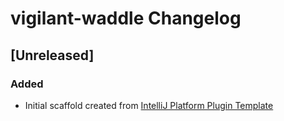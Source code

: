 <!-- Keep a Changelog guide -> https://keepachangelog.com -->

# vigilant-waddle Changelog

## [Unreleased]
### Added
- Initial scaffold created from [IntelliJ Platform Plugin Template](https://github.com/JetBrains/intellij-platform-plugin-template)
